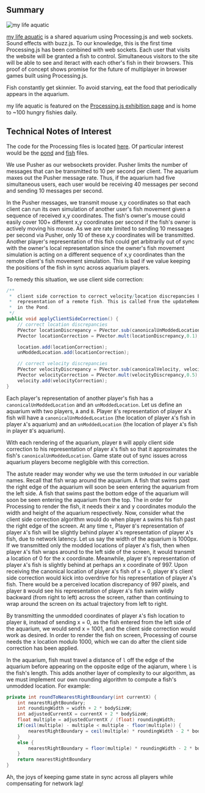## Summary
![my life aquatic](http://i.imgur.com/AZWT5.png "my life aquatic")

[my life aquatic](http://mylifeaquatic.herokuapp.com/) is a shared aquarium using Processing.js and web sockets. Sound effects with buzz.js. To our knowledge, this is the first time Processing.js has been combined with web sockets. Each user that visits the website will be granted a fish to control. Simultaneous visitors to the site will be able to see and iteract with each other's fish in their browsers. This proof of concept shows promise for the future of multiplayer in browser games built using Processing.js.

Fish constantly get skinnier. To avoid starving, eat the food that periodically appears in the aquarium.

my life aquatic is featured on the [Processing.js exhibition page](http://processingjs.org/exhibition/) and is home to ~100 hungry fishies daily.

## Technical Notes of Interest

The code for the Processing files is located [here](https://github.com/davidleibovic/my-life-aquatic/tree/master/public/processing). Of particular interest would be the [pond](https://github.com/davidleibovic/my-life-aquatic/blob/master/public/processing/pond.pjs) and [fish](https://github.com/davidleibovic/my-life-aquatic/blob/master/public/processing/Fish.pjs) files.

We use Pusher as our websockets provider. Pusher limits the number of messages that can be transmitted to 10 per second per client. The aquarium maxes out the Pusher message rate. Thus, if the aquarium had five simultaneous users, each user would be receiving 40 messages per second and sending 10 messages per second.

In the Pusher messages, we transmit mouse x,y coordinates so that each client can run its own simulation of another user's fish movement given a sequence of received x,y coordinates. The fish's owner's mouse could easily cover 100+ different x,y coordinates per second if the fish's owner is actively moving his mouse. As we are rate limited to sending 10 messages per second via Pusher, only 10 of these x,y coordinates will be transmitted. Another player's representation of this fish could get arbitrarily out of sync with the owner's local representation since the owner's fish movement simulation is acting on a different sequence of x,y coordinates than the remote client's fish movement simulation. This is bad if we value keeping the positions of the fish in sync across aquarium players.

To remedy this situation, we use client side correction:

```java
/**
 *	client side correction to correct velocity/location discrepancies between the local
 *	representation of a remote fish. This is called from the updateRemoteFish method
 *	in the Pond.
 */
public void applyClientSideCorrection() {
	// correct location discrepancies
	PVector locationDiscrepancy = PVector.sub(canonicalUnModdedLocation, unModdedLocation);
	PVector locationCorrection = PVector.mult(locationDiscrepancy,0.1);

	location.add(locationCorrection);
	unModdedLocation.add(locationCorrection);

	// correct velocity discrepancies
	PVector velocityDiscrepancy = PVector.sub(canonicalVelocity, velocity);
	PVector velocityCorrection = PVector.mult(velocityDiscrepancy,0.5);
	velocity.add(velocityCorrection);
}
```

Each player's representation of another player's fish has a `canonicalUnModdedLocation` and an `unModdedLocation`. Let us define an aquarium with two players, `A` and `B`. Player `B`'s representation of player `A`'s fish will have a `canonicalUnModdedLocation` (the location of player `A`'s fish in player `A`'s aquarium) and an `unModdedLocation` (the location of player `A`'s fish in player `B`'s aquarium).

With each rendering of the aquarium, player `B` will apply client side correction to his representation of player `A`'s fish so that it approximates the fish's `canonicalUnModdedLocation`. Game state out of sync issues across aquarium players become negligible with this correction.

The astute reader may wonder why we use the term `UnModded` in our variable names. Recall that fish wrap around the aquarium. A fish that swims past the right edge of the aquarium will soon be seen entering the aquarium from the left side. A fish that swims past the bottom edge of the aquarium will soon be seen entering the aquarium from the top. The in order for Processing to render the fish, it needs their x and y coordinates modulo the width and height of the aquarium respectively. Now, consider what the client side correction algorithm would do when player `A` swims his fish past the right edge of the screen. At any time `t`, Player `B`'s representation of player `A`'s fish will be slightly behind player `A`'s representation of player `A`'s fish, due to network latency. Let us say the width of the aquarium is 1000px. If we transmitted only the modded locations of player `A`'s fish, then when player `A`'s fish wraps around to the left side of the screen, it would transmit a location of 0 for the x coordinate. Meanwhile, player `B`'s representation of player `A`'s fish is slightly behind at perhaps an x coordinate of 997. Upon receiving the canonical location of player `A`'s fish of x = 0, player `B`'s client side correction would kick into overdrive for his representation of player `A`'s fish. There would be a perceived location discrepancy of 997 pixels, and player `B` would see his representation of player `A`'s fish swim wildly backward (from right to left) across the screen, rather than continuing to wrap around the screen on its actual trajectory from left to right.

By transmitting the unmodded coordinates of player `A`'s fish location to player `B`, instead of sending x = 0, as the fish entered from the left side of the aquarium, we would send x = 1001, and the client side correction would work as desired. In order to render the fish on screen, Processing of course needs the x location modulo 1000, which we can do after the client side correction has been applied.

In the aquarium, fish must travel a distance of `l` off the edge of the aquarium before appearing on the opposite edge of the aqiarum, where `l` is the fish's length. This adds another layer of complexity to our algorithm, as we must implement our own rounding algorithm to compute a fish's unmodded location. For example:

```java
private int roundToNearestRightBoundary(int currentX) {
	int nearestRightBoundary;
	int roundingWidth = width + 2 * bodySizeW;
	int adjustedCurrentX = currentX + 2 * bodySizeW;
	float multiple = adjustedCurrentX / (float) roundingWidth;
	if(ceil(multiple) - multiple < multiple - floor(multiple)) {
		nearestRightBoundary = ceil(multiple) * roundingWidth - 2 * bodySizeW;
	}
	else {
		nearestRightBoundary = floor(multiple) * roundingWidth - 2 * bodySizeW;
	}
	return nearestRightBoundary
}
```

Ah, the joys of keeping game state in sync across all players while compensating for network lag!